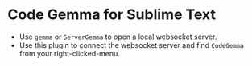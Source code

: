 # Code Gemma for Sublime Text

* Use `gemma` or `ServerGemma` to open a local websocket server.
* Use this plugin to connect the websocket server and find `CodeGemma` from
  your right-clicked-menu.
